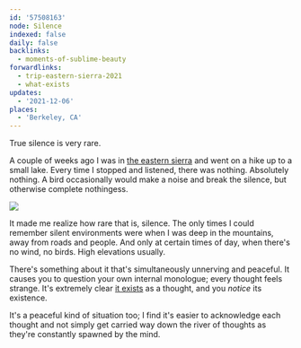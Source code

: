 ```yaml
---
id: '57508163'
node: Silence
indexed: false
daily: false
backlinks:
  - moments-of-sublime-beauty
forwardlinks:
  - trip-eastern-sierra-2021
  - what-exists
updates:
  - '2021-12-06'
places:
  - 'Berkeley, CA'
---
```

True silence is very rare. 

A couple of weeks ago I was in [the eastern sierra](trip-eastern-sierra-2021.md) and went on a hike up to a small lake. Every time I stopped and listened, there was nothing. Absolutely nothing. A bird occasionally would make a noise and break the silence, but otherwise complete nothingess. 

![](images/57508163/QZPEoHXnhr.webp " ")

It made me realize how rare that is, silence. The only times I could remember silent environments were when I was deep in the mountains, away from roads and people. And only at certain times of day, when there's no wind, no birds. High elevations usually. 

There's something about it that's simultaneously unnerving and peaceful. It causes you to question your own internal monologue; every thought feels strange. It's extremely clear [it exists](what-exists.md) as a thought, and you *notice* its existence. 

It's a peaceful kind of situation too; I find it's easier to acknowledge each thought and not simply get carried way down the river of thoughts as they're constantly spawned by the mind. 
